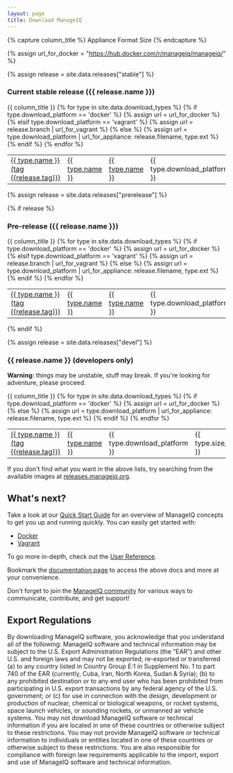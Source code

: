 ```yaml
---
layout: page
title: Download ManageIQ
---
```


{% capture column_title %}
    <tr>
      <th>Appliance</th>
      <th>Format</th>
      <th>Size</th>
    </tr>
{% endcapture %}

{% assign url_for_docker = "https://hub.docker.com/r/manageiq/manageiq/" %}

{% assign release = site.data.releases["stable"] %}

### Current stable release ({{ release.name }})

<div class="table-responsive">
  <table class="table table-bordered table-hover">
    {{ column_title }}
    {% for type in site.data.download_types %}
    <tr>
      {% if type.download_platform == 'docker' %}
        {% assign url = url_for_docker %}
        <td><a href="{{ url }}" onClick="{{ type.download_platform | on_click_for_download: type.name, release.name }}">{{ type.name }} (tag {{release.tag}})</a></td>
      {% elsif type.download_platform == 'vagrant' %}
        {% assign url =  release.branch | url_for_vagrant %}
        <td><a href="{{ url }}" onClick="{{ type.download_platform | on_click_for_download: type.name, release.name }}">{{ type.name }}</a></td>
      {% else %}
        {% assign url = type.download_platform | url_for_appliance: release.filename, type.ext %}
        <td><a href="{{ url }}" onClick="{{ type.download_platform | on_click_for_download: type.name, release.name }}">{{ type.name }}</a></td>
      {% endif %}
      <td>{{ type.download_platform }}</td>
      <td>{{ type.size_stable }}</td>
    </tr>
    {% endfor %}
  </table>
</div>



{% assign release = site.data.releases["prerelease"] %}

{% if release %}

### Pre-release ({{ release.name }})

<div class="table-responsive">
  <table class="table table-bordered table-hover">
    {{ column_title }}
    {% for type in site.data.download_types %}
    <tr>
      {% if type.download_platform == 'docker' %}
        {% assign url = url_for_docker %}
        <td><a href="{{ url }}" onClick="{{ type.download_platform | on_click_for_download: type.name, release.name }}">{{ type.name }} (tag {{release.tag}})</a></td>
      {% elsif type.download_platform == 'vagrant' %}
        {% assign url =  release.branch | url_for_vagrant %}
        <td><a href="{{ url }}" onClick="{{ type.download_platform | on_click_for_download: type.name, release.name }}">{{ type.name }}</a></td>
      {% else %}
        {% assign url = type.download_platform | url_for_appliance: release.filename, type.ext %}
        <td><a href="{{ url }}" onClick="{{ type.download_platform | on_click_for_download: type.name, release.name }}">{{ type.name }}</a></td>
      {% endif %}
      <td>{{ type.download_platform }}</td>
      <td>{{ type.size_pre }}</td>
    </tr>
    {% endfor %}
  </table>
</div>

{% endif %}

{% assign release = site.data.releases["devel"] %}

### {{ release.name }} (developers only)

**Warning:** things may be unstable, stuff may break. If you're looking for adventure, please proceed.

<div class="table-responsive">
  <table class="table table-bordered table-hover">
    {{ column_title }}
    {% for type in site.data.download_types %}
    <tr>
      {% if type.download_platform == 'docker' %}
        {% assign url = url_for_docker %}
        <td><a href="{{ url }}" onClick="{{ type.download_platform | on_click_for_download: type.name, release.name }}">{{ type.name }} (tag {{release.tag}})</a></td>
      {% else %}
        {% assign url = type.download_platform | url_for_appliance: release.filename, type.ext %}
        <td><a href="{{ url }}" onClick="{{ type.download_platform | on_click_for_download: type.name, release.name }}">{{ type.name }}</a></td>
      {% endif %}
      <td>{{ type.download_platform }}</td>
      <td>{{ type.size_devel }}</td>
    </tr>
    {% endfor %}
  </table>
</div>

If you don't find what you want in the above lists, try searching from the available images at [releases.manageiq.org][].

## What's next?

Take a look at our [Quick Start Guide][] for an overview of ManageIQ concepts to get you up and running quickly. You can easily get started with:

- [Docker][]
- [Vagrant][]

To go more in-depth, check out the [User Reference][].

Bookmark the [documentation page][] to access the above docs and more at your convenience.

Don't forget to join the [ManageIQ community][] for various ways to communicate, contribute, and get support!

## Export Regulations

By downloading ManageIQ software, you acknowledge that you understand all of the following: ManageIQ software and technical information may be subject to the U.S. Export Administration Regulations (the “EAR”) and other U.S. and foreign laws and may not be exported, re-exported or transferred (a) to any country listed in Country Group E:1 in Supplement No. 1 to part 740 of the EAR (currently, Cuba, Iran, North Korea, Sudan & Syria); (b) to any prohibited destination or to any end user who has been prohibited from participating in U.S. export transactions by any federal agency of the U.S. government; or (c) for use in connection with the design, development or production of nuclear, chemical or biological weapons, or rocket systems, space launch vehicles, or sounding rockets, or unmanned air vehicle systems. You may not download ManageIQ software or technical information if you are located in one of these countries or otherwise subject to these restrictions. You may not provide ManageIQ software or technical information to individuals or entities located in one of these countries or otherwise subject to these restrictions. You are also responsible for compliance with foreign law requirements applicable to the import, export and use of ManageIQ software and technical information.

[releases.manageiq.org]: http://releases.manageiq.org/
[Quick Start Guide]:     /docs/get-started/
[Docker]:                /docs/get-started/docker
[Vagrant]:               /docs/get-started/vagrant
[User Reference]:        /docs/reference/
[documentation page]:    /docs/
[ManageIQ community]:    /community/
